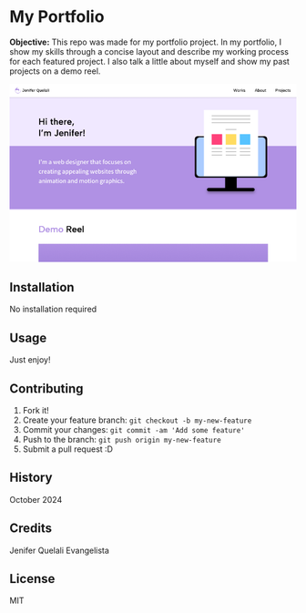 # My Portfolio

**Objective:** This repo was made for my portfolio project. In my portfolio, I show my skills through a concise layout and describe my working process for each featured project. I also talk a little about myself and show my past projects on a demo reel.

![My Portfolio](images/readme.png)

## Installation
No installation required

## Usage
Just enjoy!

## Contributing
1. Fork it!
2. Create your feature branch: `git checkout -b my-new-feature`
3. Commit your changes: `git commit -am 'Add some feature'`
4. Push to the branch: `git push origin my-new-feature`
5. Submit a pull request :D

## History

October 2024

## Credits
Jenifer Quelali Evangelista

## License
MIT